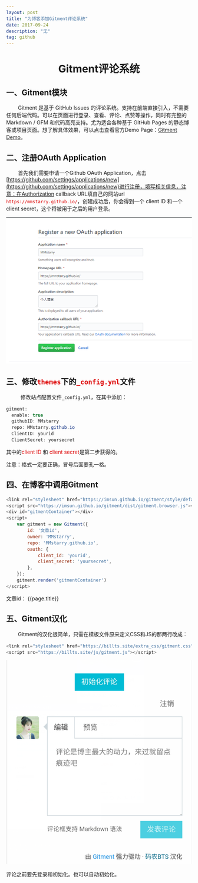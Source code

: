 ```yaml
---
layout: post
title: "为博客添加Gitment评论系统"
date: 2017-09-24 
description: "无"
tag: github
---  
```



# <center>Gitment评论系统</center>

## 一、Gitment模块 

&emsp; &emsp;Gitment 是基于 GitHub Issues 的评论系统。支持在前端直接引入，不需要任何后端代码。可以在页面进行登录、查看、评论、点赞等操作，同时有完整的 Markdown / GFM 和代码高亮支持。尤为适合各种基于 GitHub Pages 的静态博客或项目页面。想了解具体效果，可以点击查看官方Demo Page：[Gitment Demo](https://imsun.github.io/gitment/)。


## 二、注册OAuth Application

&emsp; &emsp;首先我们需要申请一个Github OAuth Application，点击[https://github.com/settings/applications/new](https://github.com/settings/applications/new)进行注册，填写相关信息，注意：在Authorization callback URL填自己的网站url <font color="#dd0000">`https://mmstarry.github.io/`</font>，创建成功后，你会得到一个 client ID 和一个 client secret，这个将被用于之后的用户登录。

![](/images/posts/2017092401.png)

## 三、修改<font color="#dd0000">`themes`</font>下的<font color="#dd0000">`_config.yml`</font>文件

&emsp; &emsp; 修改站点配置文件`_config.yml`，在其中添加：

```java
gitment:
  enable: true
  githubID: MMstarry
  repo: MMstarry.github.io
  ClientID: yourid
  ClientSecret: yoursecret
```

其中的<font color="#dd0000">client ID</font> 和 <font color="#dd0000">client secret</font>是第二步获得的。

注意：格式一定要正确，冒号后面要孔一格。

## 四、在博客中调用Gitment

```js
<link rel="stylesheet" href="https://imsun.github.io/gitment/style/default.css">
<script src="https://imsun.github.io/gitment/dist/gitment.browser.js"></script>
<div id="gitmentContainer"></div>
<script>
    var gitment = new Gitment({
        id: '文章id', 
        owner: 'MMstarry',
        repo: 'MMstarry.github.io',
        oauth: {
            client_id: 'yourid',
            client_secret: 'yoursecret',
        },
    });
    gitment.render('gitmentContainer')
</script>


```

文章id： {{page.title}}

## 五、Gitment汉化

&emsp; &emsp;Gitment的汉化很简单，只需在模板文件原来定义CSS和JS的那两行改成：

```js
<link rel="stylesheet" href="https://billts.site/extra_css/gitment.css">
<script src="https://billts.site/js/gitment.js"></script>
```

![](/images/posts/2017092402.png)

评论之前要先登录和初始化。也可以自动初始化。